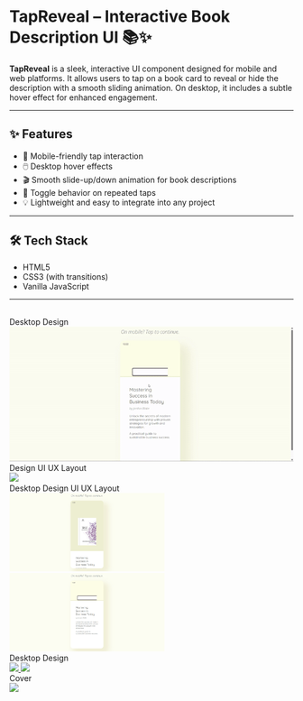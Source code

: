 # TapReveal – Interactive Book Description UI 📚✨

**TapReveal** is a sleek, interactive UI component designed for mobile and web platforms. It allows users to tap on a book card to reveal or hide the description with a smooth sliding animation. On desktop, it includes a subtle hover effect for enhanced engagement.

---

## ✨ Features

- 📱 Mobile-friendly tap interaction
- 🖱️ Desktop hover effects
- 🎬 Smooth slide-up/down animation for book descriptions
- 🔄 Toggle behavior on repeated taps
- 💡 Lightweight and easy to integrate into any project

---

## 🛠️ Tech Stack

- HTML5
- CSS3 (with transitions)
- Vanilla JavaScript

---

<br>
<span>Desktop Design</span><br/>
<a href="" target="_blank" >
<img src="./bookCardTapReveal.gif" width="575px"/>
</a>
<br />
<span>Design UI UX Layout</span><br/>
<a href="" target="_blank" >
<img src="./img" width="575px"/>
</a>
 <br />
<span>Desktop Design UI UX Layout</span><br/>
<a href="" target="_blank" >
<img src="./bookCardTapReveal.png" width="275px"/>
<img src="./bookCardTapRevealHover.png" width="275px"/>
</a>
 <br />
<span>Desktop Design</span><br/>
<a href="" target="_blank" >
<img src="./img" width="275px"/>
<img src="./img" width="275px"/>
</a>
<br />
<span>Cover</span><br/>
<a href="" target="_blank" >
<img src="./img" width="575px"/>
</a>